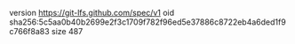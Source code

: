 version https://git-lfs.github.com/spec/v1
oid sha256:5c5aa0b40b2699e2f3c1709f782f96ed5e37886c8722eb4a6ded1f9c766f8a83
size 487
